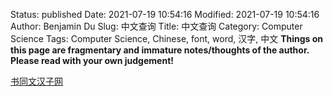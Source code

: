 Status: published
Date: 2021-07-19 10:54:16
Modified: 2021-07-19 10:54:16
Author: Benjamin Du
Slug: 中文查询
Title: 中文查询
Category: Computer Science
Tags: Computer Science, Chinese, font, word, 汉字, 中文
**Things on this page are fragmentary and immature notes/thoughts of the author. Please read with your own judgement!**

[书同文汉子网](https://hanzi.unihan.com.cn/Qpen)